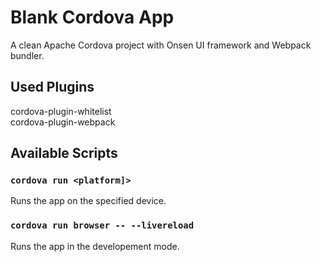 # Blank Cordova App

A clean Apache Cordova project with Onsen UI framework and Webpack bundler.

## Used Plugins

cordova-plugin-whitelist  
cordova-plugin-webpack  

## Available Scripts  

### `cordova run <platform]>`

Runs the app on the specified device.

### `cordova run browser -- --livereload`  

Runs the app in the developement mode.
